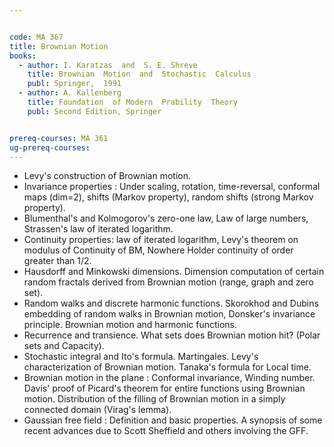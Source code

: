 ```yaml
---


code: MA 367
title: Brownian Motion
books:
  - author: I. Karatzas  and  S. E. Shreve
    title: Brownian  Motion  and  Stochastic  Calculus
    publ: Springer,  1991
  - author: A. Kallenberg
    title: Foundation  of Modern  Prability  Theory
    publ: Second Edition, Springer


prereq-courses: MA 361
ug-prereq-courses: 
---
```




* Levy's construction of Brownian  motion.
* Invariance properties : Under scaling, rotation, time-reversal, conformal   maps (dim=2), shifts (Markov property), random shifts (strong Markov property).
* Blumenthal's and Kolmogorov's  zero-one law,  Law of large numbers, Strassen's  law  of  iterated logarithm.
* Continuity  properties:  law of iterated logarithm,  Levy's theorem on modulus of Continuity  of  BM, Nowhere  Holder continuity  of  order greater than  1/2.
* Hausdorff and Minkowski  dimensions.  Dimension  computation  of  certain  random  fractals  derived  from  Brownian   motion (range, graph and zero set).
* Random  walks  and  discrete  harmonic  functions.    Skorokhod  and  Dubins  embedding  of  random walks  in  Brownian  motion,  Donsker's  invariance  principle. Brownian  motion  and  harmonic  functions.
* Recurrence  and  transience.  What  sets  does  Brownian  motion  hit?  (Polar  sets  and Capacity).
* Stochastic  integral  and  Ito's  formula.  Martingales.  Levy's  characterization  of  Brownian  motion. Tanaka's  formula  for   Local  time.
* Brownian  motion  in  the  plane :  Conformal  invariance,  Winding  number.  Davis' proof  of  Picard's  theorem  for  entire  functions  using  Brownian  motion.  Distribution  of  the  filling  of  Brownian motion  in  a  simply  connected  domain  (Virag's  lemma).
* Gaussian  free field :  Definition  and  basic  properties.  A  synopsis  of  some  recent  advances  due  to  Scott  Sheffield  and  others   involving  the  GFF.
